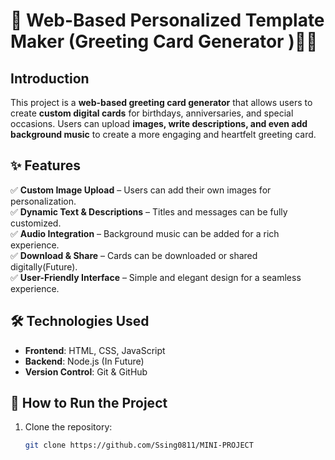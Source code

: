 # 🎉 Web-Based Personalized Template Maker (Greeting Card Generator )🎨🎵  

## Introduction  
This project is a **web-based greeting card generator** that allows users to create **custom digital cards** for birthdays, anniversaries, and special occasions. Users can upload **images, write descriptions, and even add background music** to create a more engaging and heartfelt greeting card.

## ✨ Features  
✅ **Custom Image Upload** – Users can add their own images for personalization.  
✅ **Dynamic Text & Descriptions** – Titles and messages can be fully customized.  
✅ **Audio Integration** – Background music can be added for a rich experience.  
✅ **Download & Share** – Cards can be downloaded or shared digitally(Future).  
✅ **User-Friendly Interface** – Simple and elegant design for a seamless experience.  

## 🛠️ Technologies Used  
- **Frontend**: HTML, CSS, JavaScript  
- **Backend**: Node.js (In Future)  
- **Version Control**: Git & GitHub  

## 📌 How to Run the Project  
1. Clone the repository:  
   ```sh
   git clone https://github.com/Ssing0811/MINI-PROJECT
